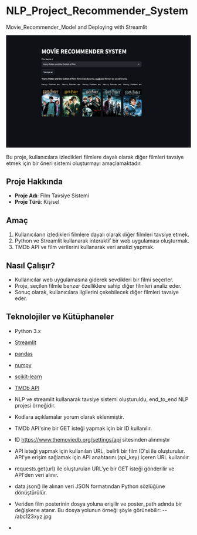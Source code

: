 # NLP_Project_Recommender_System

Movie_Recommender_Model and Deploying with Streamlit 


![Proje Ekran Görüntüsü](ss.jpg)


Bu proje, kullanıcılara izledikleri filmlere dayalı olarak diğer filmleri tavsiye etmek için bir öneri sistemi oluşturmayı amaçlamaktadır.

## Proje Hakkında

- **Proje Adı**: Film Tavsiye Sistemi
- **Proje Türü**: Kişisel 


## Amaç

1. Kullanıcıların izledikleri filmlere dayalı olarak diğer filmleri tavsiye etmek.
2. Python ve Streamlit kullanarak interaktif bir web uygulaması oluşturmak.
3. TMDb API ve film verilerini kullanarak veri analizi yapmak.

## Nasıl Çalışır?

- Kullanıcılar web uygulamasına giderek sevdikleri bir filmi seçerler.
- Proje, seçilen filmle benzer özelliklere sahip diğer filmleri analiz eder.
- Sonuç olarak, kullanıcılara ilgilerini çekebilecek diğer filmleri tavsiye eder.

## Teknolojiler ve Kütüphaneler

- Python 3.x
- [Streamlit](https://streamlit.io/)
- [pandas](https://pandas.pydata.org/)
- [numpy](https://numpy.org/)
- [scikit-learn](https://scikit-learn.org/)
- [TMDb API](https://www.themoviedb.org/documentation/api)

- NLP ve streamlit kullanarak tavsiye sistemi oluşturuldu, end_to_end NLP projesi örneğidir.
- Kodlara açıklamalar yorum olarak eklenmiştir.
- TMDb API'sine bir GET isteği yapmak için bir ID kullanılır.
- ID https://www.themoviedb.org/settings/api sitesinden alınmıştır
- API isteği yapmak için kullanılan URL, belirli bir film ID'si ile oluşturulur. API'ye erişim sağlamak için API anahtarını (api_key) içeren URL kullanılır.
- requests.get(url) ile oluşturulan URL'ye bir GET isteği gönderilir ve API'den veri alınır.
- data.json() ile alınan veri JSON formatından Python sözlüğüne dönüştürülür.
- Veriden film posterinin dosya yoluna erişilir ve poster_path adında bir değişkene atanır. Bu dosya yolunun örneği şöyle görünebilir: -- /abc123xyz.jpg

- 





